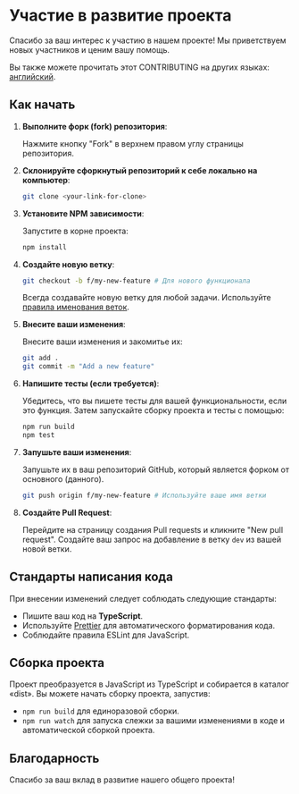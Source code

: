 # Участие в развитие проекта

Спасибо за ваш интерес к участию в нашем проекте! Мы приветствуем новых участников и ценим вашу помощь.

Вы также можете прочитать этот CONTRIBUTING на других языках: [английский](../../CONTRIBUTING.md).

## Как начать

1. **Выполните форк (fork) репозитория**:

   Нажмите кнопку "Fork" в верхнем правом углу страницы репозитория.

2. **Склонируйте сфоркнутый репозиторий к себе локально на компьютер**:

   ```bash
   git clone <your-link-for-clone>
   ```

3. **Установите NPM зависимости**:

   Запустите в корне проекта:

   ```bash
   npm install
   ```

4. **Создайте новую ветку**:

   ```bash
   git checkout -b f/my-new-feature # Для нового функционала
   ```

   Всегда создавайте новую ветку для любой задачи.
   Используйте [правила именования веток](../BRANCHING.md).

5. **Внесите ваши изменения**:

   Внесите ваши изменения и закомитье их:

   ```bash
   git add .
   git commit -m "Add a new feature"
   ```

6. **Напишите тесты (если требуется)**:

   Убедитесь, что вы пишете тесты для вашей функциональности, если это функция. Затем запускайте сборку проекта и тесты с помощью:

   ```bash
   npm run build
   npm test
   ```

7. **Запушьте ваши изменения**:

   Запушьте их в ваш репозиторий GitHub, который является форком от основного (данного).

   ```bash
   git push origin f/my-new-feature # Используйте ваше имя ветки
   ```

8. **Создайте Pull Request**:

   Перейдите на страницу создания Pull requests и кликните "New pull request".
   Создайте ваш запрос на добавление в ветку `dev` из вашей новой ветки.

## Стандарты написания кода

При внесении изменений следует соблюдать следующие стандарты:

- Пишите ваш код на **TypeScript**.
- Используйте [Prettier](https://prettier.io/) для автоматического форматирования кода.
- Соблюдайте правила ESLint для JavaScript.

## Сборка проекта

Проект преобразуется в JavaScript из TypeScript и собирается в каталог «dist».
Вы можете начать сборку проекта, запустив:

- `npm run build` для единоразовой сборки.
- `npm run watch` для запуска слежки за вашими изменениями в коде и автоматической сборкой проекта.

## Благодарность

Спасибо за ваш вклад в развитие нашего общего проекта!
